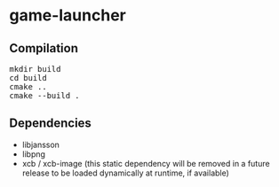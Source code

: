 # game-launcher

## Compilation

<pre>
mkdir build
cd build
cmake ..
cmake --build .
</pre>

## Dependencies

* libjansson
* libpng
* xcb / xcb-image (this static dependency will be removed in a future release to be loaded dynamically at runtime, if available)
